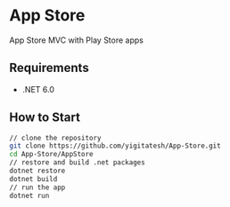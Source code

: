 # App Store
App Store MVC with Play Store apps

## Requirements
- .NET 6.0

## How to Start
```bash
// clone the repository
git clone https://github.com/yigitatesh/App-Store.git
cd App-Store/AppStore
// restore and build .net packages
dotnet restore
dotnet build
// run the app
dotnet run
```
